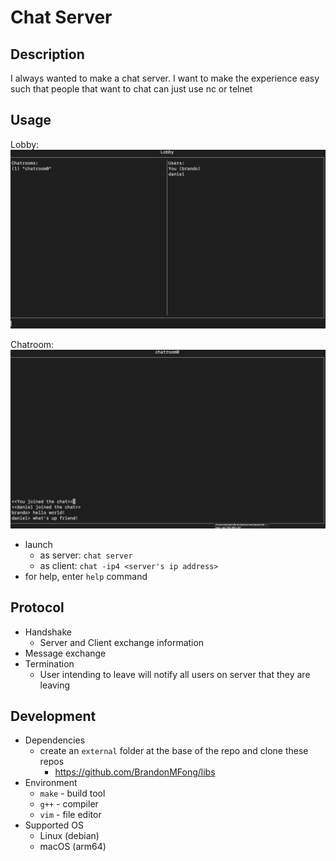 # Chat Server

## Description
I always wanted to make a chat server. I want to make the experience easy such that people that want to chat can just use nc or telnet

## Usage
Lobby:
![lobby](docs/lobby.png)

Chatroom:
![chatroom](docs/chatroom.png)

- launch
	- as server: `chat server`
	- as client: `chat -ip4 <server's ip address>`
- for help, enter `help` command

## Protocol
- Handshake
    - Server and Client exchange information
- Message exchange
- Termination
    - User intending to leave will notify all users on server that they are leaving

## Development
- Dependencies
    - create an `external` folder at the base of the repo and clone these repos
        - https://github.com/BrandonMFong/libs
- Environment
	- `make` - build tool
	- `g++` - compiler
	- `vim` - file editor
- Supported OS
	- Linux (debian)
	- macOS (arm64)

